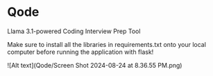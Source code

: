 # Qode
Llama 3.1-powered Coding Interview Prep Tool

Make sure to install all the libraries in requirements.txt onto your local computer before running the application with flask!

![Alt text](Qode/Screen Shot 2024-08-24 at 8.36.55 PM.png)
